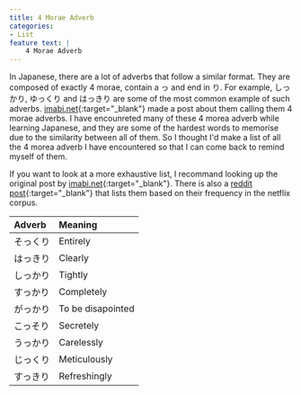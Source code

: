 ```yaml
---
title: 4 Morae Adverb
categories:
- List
feature text: |
    4 Morae Adverb
---
```


In Japanese, there are a lot of adverbs that follow a similar format. They are composed of exactly 4 morae, contain a っ and end in り. For example, しっかり, ゆっくり and はっきり are some of the most common example of such adverbs. [imabi.net](https://imabi.org/4-morae-adverbs/){:target="_blank"} made a post about them calling them 4 morae adverbs. I have encounreted many of these 4 morea adverb while learning Japanese, and they are some of the hardest words to memorise due to the similarity between all of them. So I thought I'd make a list of all the 4 morea adverb I have encountered so that I can come back to remind myself of them.

If you want to look at a more exhaustive list, I recommand looking up the original post by [imabi.net](https://imabi.org/4-morae-adverbs/){:target="_blank"}. There is also a [reddit post](https://www.reddit.com/r/LearnJapanese/comments/tprdou/comment/i2cst8o/?utm_source=share&utm_medium=web3x&utm_name=web3xcss&utm_term=1&utm_content=share_button){:target="_blank"} that lists them based on their frequency in the netflix corpus.

|Adverb  | Meaning           |
|:-------|:------------------|
|そっくり  | Entirely          |
|はっきり  | Clearly           |
|しっかり  | Tightly           |
|すっかり  | Completely        |
|がっかり  | To be disapointed |
|こっそり  | Secretely         |
|うっかり  | Carelessly        |
|じっくり  | Meticulously      |
|すっきり  | Refreshingly      |
